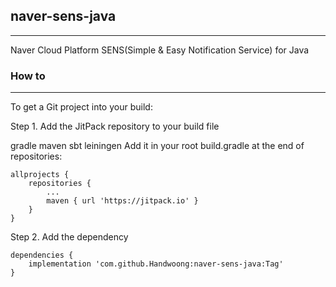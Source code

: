 ## naver-sens-java
* * *
Naver Cloud Platform SENS(Simple & Easy Notification Service) for Java


### How to
* * *
To get a Git project into your build:

Step 1. Add the JitPack repository to your build file

gradle maven sbt leiningen Add it in your root build.gradle at the end of repositories:
```
allprojects {
	repositories {
		...
		maven { url 'https://jitpack.io' }
	}
}
```
Step 2. Add the dependency
```
dependencies {
    implementation 'com.github.Handwoong:naver-sens-java:Tag'
}
```
